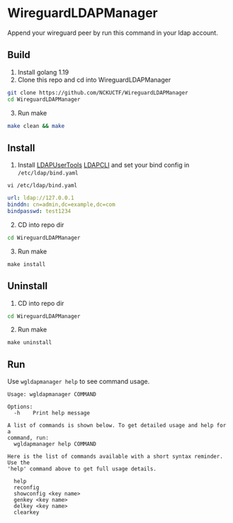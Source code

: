 # WireguardLDAPManager

Append your wireguard peer by run this command in your ldap account.

## Build
1. Install golang 1.19
2. Clone this repo and cd into WireguardLDAPManager
``` bash
git clone https://github.com/NCKUCTF/WireguardLDAPManager
cd WireguardLDAPManager
```
3. Run make
``` bash
make clean && make
```

## Install
1. Install [LDAPUserTools](https://github.com/Jimmy01240397/LDAPUserTools) [LDAPCLI](https://github.com/NCKUCTF/LDAPCLI) and set your bind config in `/etc/ldap/bind.yaml`
```
vi /etc/ldap/bind.yaml
```
```yaml
url: ldap://127.0.0.1
binddn: cn=admin,dc=example,dc=com
bindpasswd: test1234
```
2. CD into repo dir
``` bash
cd WireguardLDAPManager
```
3. Run make
```
make install
```

## Uninstall
1. CD into repo dir
``` bash
cd WireguardLDAPManager
```
2. Run make
```
make uninstall
```

## Run
Use `wgldapmanager help` to see command usage.

```
Usage: wgldapmanager COMMAND

Options:
  -h    Print help message

A list of commands is shown below. To get detailed usage and help for a
command, run:
  wgldapmanager help COMMAND

Here is the list of commands available with a short syntax reminder. Use the
'help' command above to get full usage details.

  help
  reconfig
  showconfig <key name>
  genkey <key name>
  delkey <key name>
  clearkey
```
